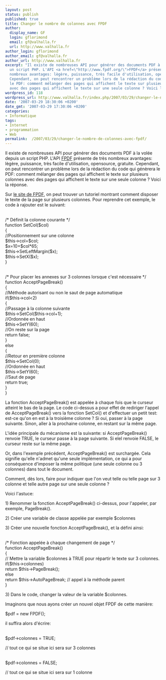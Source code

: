 ```yaml
---
layout: post
status: publish
published: true
title: Changer le nombre de colonnes avec FPDF
author:
  display_name: GF
  login: gflorimond
  email: gf@valhalla.fr
  url: http://www.valhalla.fr
author_login: gflorimond
author_email: gf@valhalla.fr
author_url: http://www.valhalla.fr
excerpt: "Il existe de nombreuses API pour générer des documents PDF à la volée depuis
  un script PHP. L'API <a href=\"http://www.fpdf.org/\">FPDF</a> présente de très
  nombreux avantages: lègère, puissance, très facile d'utilisation, opensource, gratuite.
  Cependant, on peut rencontrer un problème lors de la rédaction du code qui génèrera
  le PDF: comment mélanger des pages qui affichent le texte sur plusieurs colonnes
  avec des pages qui affichent le texte sur une seule colonne ? Voici la réponse.\r\n\r\n"
wordpress_id: 118
wordpress_url: http://www.valhalla.fr/index.php/2007/03/29/changer-le-nombre-de-colonnes-avec-fpdf/
date: '2007-03-29 18:30:06 +0200'
date_gmt: '2007-03-29 17:30:06 +0200'
categories:
- Informatique
tags:
- Internet
- programmation
- Web
permalink:  /2007/03/29/changer-le-nombre-de-colonnes-avec-fpdf/
---
```

<p>Il existe de nombreuses API pour générer des documents PDF à la volée depuis un script PHP. L'API <a href="http://www.fpdf.org/">FPDF</a> présente de très nombreux avantages: lègère, puissance, très facile d'utilisation, opensource, gratuite. Cependant, on peut rencontrer un problème lors de la rédaction du code qui génèrera le PDF: comment mélanger des pages qui affichent le texte sur plusieurs colonnes avec des pages qui affichent le texte sur une seule colonne ? Voici la réponse.</p>
<p><a id="more"></a><a id="more-118"></a></p>
<p>Sur <a href="http://www.fpdf.org/">le site de FPDF</a>, on peut trouver un tutoriel montrant comment disposer le texte de la page sur plusieurs colonnes. Pour reprendre cet exemple, le code à rajouter est le suivant:</p>
<p><span class="Code"><br />
/* Définit la colonne courante */<br />
function SetCol($col)<br />
{<br />
    //Positionnement sur une colonne<br />
    $this->col=$col;<br />
    $x=10+$col*65;<br />
    $this->SetLeftMargin($x);<br />
    $this->SetX($x);<br />
}<br />
</span></p>
<p><span class="Code"><br />
/* Pour placer les annexes sur 3 colonnes lorsque c'est nécessaire */<br />
function AcceptPageBreak()<br />
{<br />
    //Méthode autorisant ou non le saut de page automatique<br />
    if($this->col&lt;2)<br />
    {<br />
        //Passage à la colonne suivante<br />
        $this->SetCol($this->col+1);<br />
        //Ordonnée en haut<br />
        $this->SetY(60);<br />
        //On reste sur la page<br />
        return false;<br />
    }<br />
    else<br />
    {<br />
        //Retour en première colonne<br />
        $this->SetCol(0);<br />
        //Ordonnée en haut<br />
        $this->SetY(60);<br />
        //Saut de page<br />
        return true;<br />
    }<br />
}<br />
</span></p>
<p>La fonction AcceptPageBreak() est appelée à chaque fois que le curseur atteint le bas de la page. Le code ci-dessus a pour effet de rediriger l'appel de AcceptPageBreak() vers la fonction SetCol() et d'effectuer un petit test: est-ce qu'on en est à la troisième colonne ? Si oui, passer à la page suivante. Sinon, aller à la prochaine colonne, en restant sur la même page.</p>
<p>L'idée principale du mécanisme est la suivante: si AcceptPageBreak() renvoie TRUE, le curseur passe à la page suivante. Si elel renvoie FALSE, le curseur reste sur la même page.</p>
<p>Or, dans l'exemple précédent, AcceptPageBreak() est surchargée. Cela signifie qu'elle n'admet qu'une seule implémentation, ce qui a pour conséquence d'imposer la même politique (une seule colonne ou 3 colonnes) dans tout le document.</p>
<p>Comment, dès lors, faire pour indiquer que l'on veut telle ou telle page sur 3 colonne et telle autre page sur une seule colonne ?</p>
<p>Voici l'astuce:</p>
<p>1) Renommer la fonction AcceptPageBreak() ci-dessus, pour l'appeler, par exemple, PageBreak().</p>
<p>2) Créer une variable de classe appelée par exemple $colonnes</p>
<p>3) Créer une nouvelle fonction AcceptPageBreak(), et la défini ainsi:</p>
<p><span class="Code"><br />
/* Fonction appelée à chaque changement de page */<br />
function AcceptPageBreak()<br />
{<br />
	// Mettre la variable $colonnes à TRUE pour répartir le texte sur 3 colonnes.<br />
	if($this->colonnes)<br />
		return $this->PageBreak();<br />
	else<br />
		return $this->AutoPageBreak; // appel à la méthode parent<br />
}<br />
</span></p>
<p>3) Dans le code, changer la valeur de la variable $colonnes.</p>
<p>Imaginons que nous ayons créer un nouvel objet FPDF de cette manière:</p>
<p><span class="Code">$pdf = new FPDF();</span></p>
<p>il suffira alors d'écrire:</p>
<p><span class="Code"><br />
$pdf->colonnes = TRUE;</p>
<p>// tout ce qui se situe ici sera sur 3 colonnes<br />
</span></p>
<p><span class="Code"><br />
$pdf->colonnes = FALSE;</p>
<p>// tout ce qui se situe ici sera sur 1 colonne<br />
</span></p>
